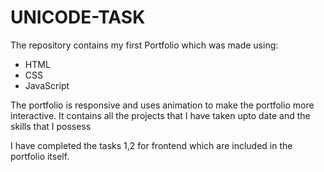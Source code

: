 # UNICODE-TASK

The repository contains my first Portfolio which was made using:
 - HTML
 - CSS
 - JavaScript 
 
The portfolio is responsive and uses animation to make the portfolio more interactive. It contains all the projects that I have taken upto date and the skills that I possess

I have completed the tasks 1,2 for frontend which are included in the portfolio itself.



